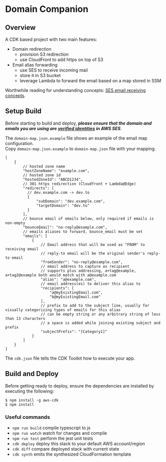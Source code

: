 # Domain Companion

## Overview

A CDK based project with two main features:
* Domain redirection
  * provision S3 redirection
  * use CloudFront to add https on top of S3
* Email alias forwarding
  * use SES to receive incoming mail
  * store it in S3 bucket
  * leverage Lambda to forward the email based on a map stored in SSM

Worthwhile reading for understanding concepts: [SES email receiving concepts].

<!-- INSERT ARCHITECTURE DIAGRAM -->

## Setup Build

Before starting to build and deploy, ***please ensure that the domain and emails you are using are [verified identities] in AWS SES***.

The `domain-map.json.example` file shows an example of the email map configuration.
<br>Copy `domain-map.json.example` to `domain-map.json` file with your mapping.

```json5
[
    {
        // hosted zone name
        "hostZoneName": "example.com",
        // hosted zone id
        "hostedZoneId": "ABCD1234",
        // 301 https redirection (Cloudfront + Lambda@Edge)
        "redirects": [
          // dev.example.com -> dev.to
          {
              "subDomain": "dev.example.com",
              "targetDomain": "dev.to"
          }
        ],
        // bounce email of emails below, only required if emails is non-empty
        "bounceEmail": "no-reply@example.com",
        // emails aliases to forward, bounce_email must be set
        "emails": [
            {
                // Email address that will be used as "FROM" to receiving email
                // reply-to email will be the original sender's reply-to email
                "fromSender": "no-reply@example.com",
                // email address to capture as recipient
                // supports plus addressing, a+tag@example, a+tag2@example both would match with a@example.com
                "alias": "a@example.com",
                // email address(es) to deliver this alias to
                "recipients": [
                    "a@myExistingEmail.com",
                    "b@myExistingEmail.com"
                ],
                // prefix to add to the subject line, usually for visually categorizing types of emails for this alias
                // can be empty string or any arbitrary string of less than 13 characters
                // a space is added while joining existing subject and prefix
                "subjectPrefix": "[Category1]"
            }
        ]
    }
]
```

The `cdk.json` file tells the CDK Toolkit how to execute your app.

## Build and Deploy

Before getting ready to deploy, ensure the dependencies are installed by executing the following:

```
$ npm install -g aws-cdk
$ npm install
```

### Useful commands

* `npm run build`   compile typescript to js
* `npm run watch`   watch for changes and compile
* `npm run test`    perform the jest unit tests
* `cdk deploy`      deploy this stack to your default AWS account/region
* `cdk diff`        compare deployed stack with current state
* `cdk synth`       emits the synthesized CloudFormation template

[SES email receiving concepts]: <https://docs.aws.amazon.com/ses/latest/dg/receiving-email-concepts.html>
[verified identities]: <https://docs.aws.amazon.com/ses/latest/dg/creating-identities.html>
